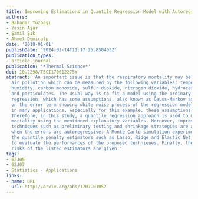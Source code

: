 ```yaml
---
title: Improving Estimations in Quantile Regression Model with Autoregressive Errors
authors:
- Bahadır Yüzbaşı
- Yasin Aşar
- Şamil Şık
- Ahmet Demiralp
date: '2018-01-01'
publishDate: '2024-02-14T11:17:25.850403Z'
publication_types:
- article-journal
publication: '*Thermal Science*'
doi: 10.2298/TSCI170612275Y
abstract: 'An important issue is that the respiratory mortality may be a result of
  air pollution which can be measured by the following variables: temperature, relative
  humidity, carbon monoxide, sulfur dioxide, nitrogen dioxide, hydrocarbons, ozone
  and particulates. The usual way is to fit a model using the ordinary least squares
  regression, which has some assumptions, also known as Gauss-Markov assumptions,
  on the error term showing white noise process of the regression model. However,
  in many applications, especially for this example, these assumptions are not satisfied.
  Therefore, in this study, a quantile regression approach is used to model the respiratory
  mortality using the mentioned explanatory variables. Moreover, improved estimation
  techniques such as preliminary testing and shrinkage strategies are also obtained
  when the errors are autoregressive. A Monte Carlo simulation experiment, including
  the quantile penalty estimators such as Lasso, Ridge and Elastic Net, is designed
  to evaluate the performances of the proposed techniques. Finally, the theoretical
  risks of the listed estimators are given.'
tags:
- 62J05
- 62J07
- Statistics - Applications
links:
- name: URL
  url: http://arxiv.org/abs/1707.01052
---
```

